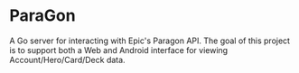 # ParaGon
A Go server for interacting with Epic's Paragon API. The goal of this project is to support both a Web and Android interface for viewing Account/Hero/Card/Deck data.
